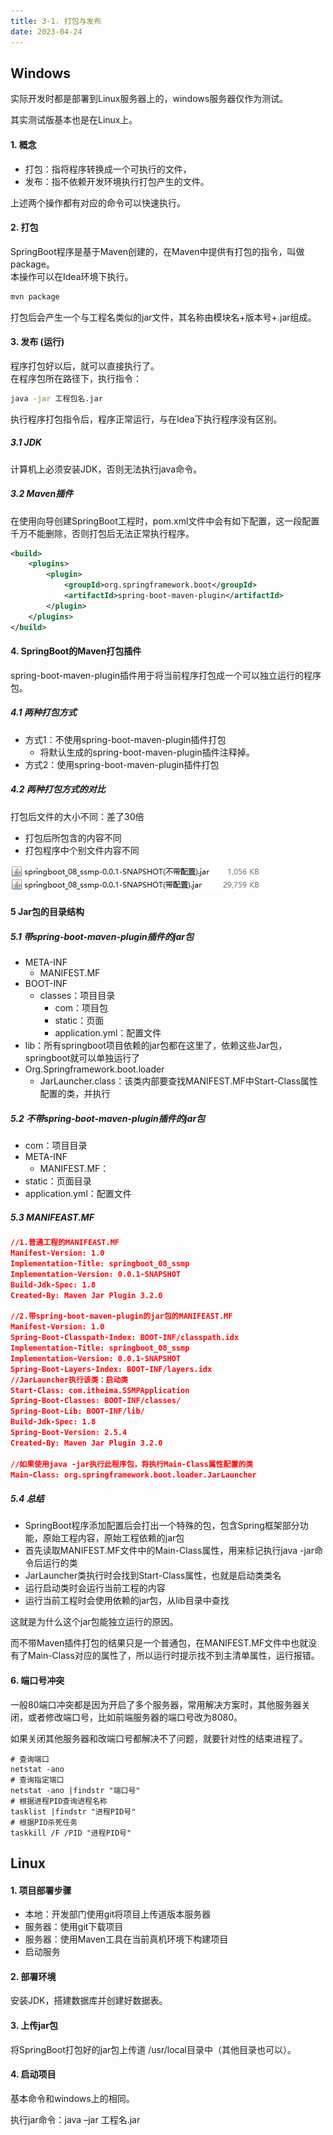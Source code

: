 ```yaml
---
title: 3-1. 打包与发布
date: 2023-04-24
---
```

## Windows

实际开发时都是部署到Linux服务器上的，windows服务器仅作为测试。

其实测试版基本也是在Linux上。

#### 1. 概念
- 打包：指将程序转换成一个可执行的文件，
- 发布：指不依赖开发环境执行打包产生的文件。

上述两个操作都有对应的命令可以快速执行。

#### 2. 打包
SpringBoot程序是基于Maven创建的，在Maven中提供有打包的指令，叫做package。   
本操作可以在Idea环境下执行。
```cmd
mvn package
```
打包后会产生一个与工程名类似的jar文件，其名称由模块名+版本号+.jar组成。

#### 3. 发布 (运行)
程序打包好以后，就可以直接执行了。  
在程序包所在路径下，执行指令：
```cmd
java -jar 工程包名.jar
```
执行程序打包指令后，程序正常运行，与在Idea下执行程序没有区别。
##### 3.1 JDK 
计算机上必须安装JDK，否则无法执行java命令。

##### 3.2 Maven插件
在使用向导创建SpringBoot工程时，pom.xml文件中会有如下配置，这一段配置千万不能删除，否则打包后无法正常执行程序。
```xml
<build>
    <plugins>
        <plugin>
            <groupId>org.springframework.boot</groupId>
            <artifactId>spring-boot-maven-plugin</artifactId>
        </plugin>
    </plugins>
</build>
```

#### 4. SpringBoot的Maven打包插件
spring-boot-maven-plugin插件用于将当前程序打包成一个可以独立运行的程序包。
##### 4.1 两种打包方式
- 方式1：不使用spring-boot-maven-plugin插件打包
    - 将默认生成的spring-boot-maven-plugin插件注释掉。
- 方式2：使用spring-boot-maven-plugin插件打包

##### 4.2 两种打包方式的对比
打包后文件的大小不同：差了30倍
- 打包后所包含的内容不同
- 打包程序中个别文件内容不同

![3-1-1](/img/frame/springboot/3-1-1.png)

#### 5 Jar包的目录结构

##### 5.1 带spring-boot-maven-plugin插件的jar包

- META-INF
    - MANIFEST.MF
- BOOT-INF
    - classes：项目目录
        - com：项目包
        - static：页面
        - application.yml：配置文件
- lib：所有springboot项目依赖的jar包都在这里了，依赖这些Jar包，springboot就可以单独运行了
- Org.Springframework.boot.loader
    - JarLauncher.class：该类内部要查找MANIFEST.MF中Start-Class属性配置的类，并执行

##### 5.2 不带spring-boot-maven-plugin插件的jar包
- com：项目目录
- META-INF
    - MANIFEST.MF：
- static：页面目录
- application.yml：配置文件

##### 5.3 MANIFEAST.MF
```json
//1.普通工程的MANIFEAST.MF
Manifest-Version: 1.0
Implementation-Title: springboot_08_ssmp
Implementation-Version: 0.0.1-SNAPSHOT
Build-Jdk-Spec: 1.8
Created-By: Maven Jar Plugin 3.2.0

//2.带spring-boot-maven-plugin的jar包的MANIFEAST.MF
Manifest-Version: 1.0
Spring-Boot-Classpath-Index: BOOT-INF/classpath.idx
Implementation-Title: springboot_08_ssmp
Implementation-Version: 0.0.1-SNAPSHOT
Spring-Boot-Layers-Index: BOOT-INF/layers.idx
//JarLauncher执行该类：启动类 
Start-Class: com.itheima.SSMPApplication
Spring-Boot-Classes: BOOT-INF/classes/
Spring-Boot-Lib: BOOT-INF/lib/
Build-Jdk-Spec: 1.8
Spring-Boot-Version: 2.5.4
Created-By: Maven Jar Plugin 3.2.0
 
//如果使用java -jar执行此程序包，将执行Main-Class属性配置的类
Main-Class: org.springframework.boot.loader.JarLauncher
```
##### 5.4 总结
- SpringBoot程序添加配置后会打出一个特殊的包，包含Spring框架部分功能，原始工程内容，原始工程依赖的jar包
- 首先读取MANIFEST.MF文件中的Main-Class属性，用来标记执行java -jar命令后运行的类
- JarLauncher类执行时会找到Start-Class属性，也就是启动类类名
- 运行启动类时会运行当前工程的内容
- 运行当前工程时会使用依赖的jar包，从lib目录中查找

这就是为什么这个jar包能独立运行的原因。

而不带Maven插件打包的结果只是一个普通包，在MANIFEST.MF文件中也就没有了Main-Class对应的属性了，所以运行时提示找不到主清单属性，运行报错。

#### 6. 端口号冲突
一般80端口冲突都是因为开启了多个服务器，常用解决方案时，其他服务器关闭，或者修改端口号，比如前端服务器的端口号改为8080。

如果关闭其他服务器和改端口号都解决不了问题，就要针对性的结束进程了。
```shell
# 查询端口
netstat -ano
# 查询指定端口
netstat -ano |findstr "端口号"
# 根据进程PID查询进程名称
tasklist |findstr "进程PID号"
# 根据PID杀死任务
taskkill /F /PID "进程PID号"
```


## Linux
#### 1. 项目部署步骤
- 本地：开发部门使用git将项目上传道版本服务器
- 服务器：使用git下载项目
- 服务器：使用Maven工具在当前真机环境下构建项目
- 启动服务

#### 2. 部署环境
安装JDK，搭建数据库并创建好数据表。

#### 3. 上传jar包
将SpringBoot打包好的jar包上传道 /usr/local目录中（其他目录也可以）。

#### 4. 启动项目
基本命令和windows上的相同。

执行jar命令：java –jar 工程名.jar
